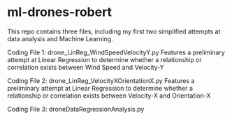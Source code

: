# ml-drones-robert

This repo contains three files, including my first two simplified attempts at data analysis and Machine Learning.

Coding File 1: drone_LinReg_WindSpeedVelocityY.py 
Features a preliminary attempt at Linear Regression to determine whether a relationship or correlation exists between Wind Speed and Velocity-Y
    
Coding File 2: drone_LinReg_VelocityXOrientationX.py
    Features a preliminary attempt at Linear Regression to determine whether a relationship or correlation exists between Velocity-X and Orientation-X
    
Coding File 3: droneDataRegressionAnalysis.py
